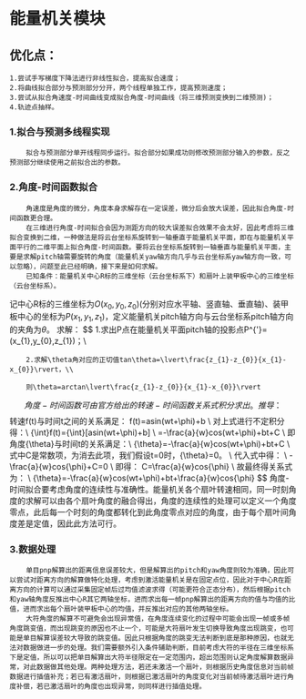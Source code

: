 # 能量机关模块
## 优化点：
    1.尝试手写梯度下降法进行非线性拟合，提高拟合速度；
    2.将曲线拟合部分与预测部分分开，两个线程单独工作，提高预测速度；
    3.尝试从拟合角速度-时间曲线变成拟合角度-时间曲线（将三维预测变换到二维预测)；
    4.轨迹点抽样。

### 1.拟合与预测多线程实现
        拟合与预测部分单开线程同步运行。拟合部分如果成功则修改预测部分输入的参数，反之预测部分继续使用之前拟合出的参数。
### 2.角度-时间函数拟合
        角速度是角度的微分，角度本身求解存在一定误差，微分后会放大误差，因此拟合角度-时间函数更合理。
        在三维进行角度-时间拟合会因为测距方向的较大误差拟合效果不会太好，因此考虑将三维拟合变换到二维，一种做法是将云台坐标系旋转到一轴垂直于能量机关平面，即在与能量机关平面平行的二维平面上拟合角度-时间函数。要将云台坐标系旋转到一轴垂直与能量机关平面，主要是求解pitch轴需要旋转的角度（能量机关yaw轴方向几乎与云台坐标系yaw轴方向一致，可以忽略），问题至此已经明确，接下来是如何求解。
        已知条件：能量机关中心R标的三维坐标（云台坐标系下）和扇叶上装甲板中心的三维坐标（云台坐标系）。
记中心R标的三维坐标为$O(x_{0},y_{0},z_{0})$(分别对应水平轴、竖直轴、垂直轴)、装甲板中心的坐标为$P(x_{1},y_{1},z_{1})$，定义能量机关pitch轴方向与云台坐标系pitch轴方向的夹角为$\theta$。
求解：
$$
        1.求出P点在能量机关平面pitch轴的投影点P^{'}=(x_{1},y_{0},z_{1})；\\        

        2.求解\theta角对应的正切值tan\theta=\lvert\frac{z_{1}-z_{0}}{x_{1}-x_{0}}\rvert，\\
        
        则\theta=arctan\lvert\frac{z_{1}-z_{0}}{x_{1}-x_{0}}\rvert
$$
        角度-时间函数可由官方给出的转速-时间函数关系式积分求出。
推导：
$$
        转速f(t)与时间t之间的关系满足：  f(t)=asin(wt+\phi)+b \\
        对上式进行不定积分得：\\
                {\int}f(t)={\int}[asin(wt+\phi)+b] \\
                        =-\frac{a}{w}cos(wt+\phi)+bt+C \\
        即角度{\theta}与时间t的关系满足：\\
                {\theta}=-\frac{a}{w}cos(wt+\phi)+bt+C \\
        式中C是常数项，为消去此项，我们假设t=0时，{\theta}=0。 \\
        代入式中得： \\
                -\frac{a}{w}cos{\phi}+C=0 \\
        即得：
                C=\frac{a}{w}cos{\phi} \\
        故最终得关系式为： \\
                {\theta}=-\frac{a}{w}cos(wt+\phi)+bt+\frac{a}{w}cos{\phi}
$$
        角度-时间拟合要考虑角度的连续性与准确性。能量机关各个扇叶转速相同，同一时刻角度的求解可以由各个扇叶角度的融合得出，角度的连续性的处理可以定义一个角度零点，此后每一个时刻的角度都转化到此角度零点对应的角度，由于每个扇叶间角度差是定值，因此此方法可行。
### 3.数据处理
        单目pnp解算出的距离信息误差较大，但是解算出的pitch和yaw角度则较为准确，因此可以尝试对距离方向的解算做特化处理，考虑到激活能量机关是在固定点位，因此对于中心R在距离方向的计算可以通过采集固定帧后过均值滤波求得（可能更符合正态分布），然后根据pitch和yaw轴角度反推出中心R其它两轴坐标，进而求出每一帧pnp解算出的距离方向的值与均值的比值，进而求出每个扇叶装甲板中心的均值，并反推出对应的其他两轴坐标。
        大符角度的解算不可避免会出现异常值，在角度连续变化的过程中可能会出现一帧或多帧角度跳变值，而出现跳变的原因也不止一个，可能是大符扇叶发生切换导致角度出现跳变，也可能是单目解算误差较大导致的跳变值。因此只根据角度的跳变无法判断到底是那种原因，也就无法对数据做进一步的处理。我们需要额外引入条件辅助判断，目前考虑大符的半径在三维坐标系下是定值，所以可以把单目解算出大符半径限定在一定范围内，超出范围则认定角度解算数据异常，对此数据做其他处理。两种处理方法，若还未激活一个扇叶，则根据历史角度信息对当前帧数据进行插值补充；若已有激活扇叶，则根据已激活扇叶的角度变化对当前帧待激活扇叶进行角度补偿，若已激活扇叶的角度也出现异常，则同样进行插值处理。
